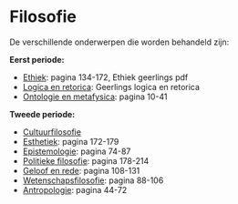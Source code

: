# Filosofie
De verschillende onderwerpen die worden behandeld zijn:

**Eerst periode:**
* [Ethiek](minor/filosofie/ethiek.md): pagina 134-172, Ethiek geerlings pdf
* [Logica en retorica](minor/filosofie/logica-en-retorica.md): Geerlings logica en retorica
* [Ontologie en metafysica](minor/filosofie/ontologie-en-metafysica.md): pagina 10-41

**Tweede periode:**
* [Cultuurfilosofie](minor/filosofie/cultuur-filosofie.md)
* [Esthetiek](minor/filosofie/esthetiek.md): pagina 172-179
* [Epistemologie](minor/filosofie/epistemologie.md): pagina 74-87
* [Politieke filosofie](minor/filosofie/politieke-filosofie.md): pagina 178-214
* [Geloof en rede](minor/filosofie/geloof-en-rede.md): pagina 108-131
* [Wetenschapsfilosofie](minor/filosofie/wetenschapsfilosofie.md): pagina 88-106
* [Antropologie](minor/filosofie/antropologie.md): pagina 44-72
